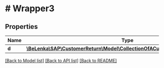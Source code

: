 # # Wrapper3

## Properties

Name | Type | Description | Notes
------------ | ------------- | ------------- | -------------
**d** | [**\BeLenka\SAP\CustomerReturn\Model\CollectionOfACustomerReturnPrcgElmntType**](CollectionOfACustomerReturnPrcgElmntType.md) |  | [optional]

[[Back to Model list]](../../README.md#models) [[Back to API list]](../../README.md#endpoints) [[Back to README]](../../README.md)
